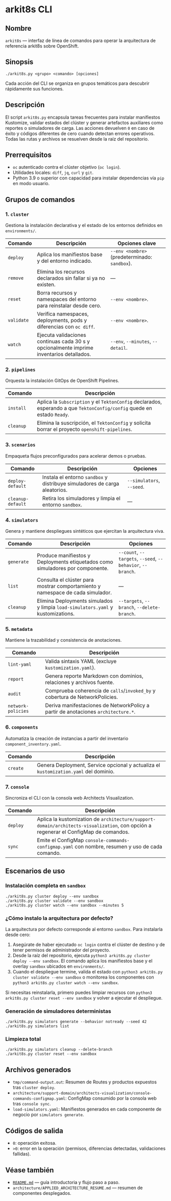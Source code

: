 # arkit8s CLI

## Nombre
`arkit8s` — interfaz de línea de comandos para operar la arquitectura de referencia arkit8s sobre OpenShift.

## Sinopsis
```
./arkit8s.py <grupo> <comando> [opciones]
```

Cada acción del CLI se organiza en grupos temáticos para descubrir rápidamente sus funciones.

## Descripción
El script `arkit8s.py` encapsula tareas frecuentes para instalar manifiestos Kustomize, validar estados del clúster y generar artefactos auxiliares como reportes o simuladores de carga. Las acciones devuelven `0` en caso de éxito y códigos diferentes de cero cuando detectan errores operativos. Todas las rutas y archivos se resuelven desde la raíz del repositorio.

## Prerrequisitos
- `oc` autenticado contra el clúster objetivo (`oc login`).
- Utilidades locales: `diff`, `jq`, `curl` y `git`.
- Python 3.9 o superior con capacidad para instalar dependencias vía `pip` en modo usuario.

## Grupos de comandos

### 1. `cluster`
Gestiona la instalación declarativa y el estado de los entornos definidos en `environments/`.

| Comando | Descripción | Opciones clave |
| --- | --- | --- |
| `deploy` | Aplica los manifiestos base y del entorno indicado. | `--env <nombre>` (predeterminado: `sandbox`). |
| `remove` | Elimina los recursos declarados sin fallar si ya no existen. | — |
| `reset` | Borra recursos y namespaces del entorno para reinstalar desde cero. | `--env <nombre>`. |
| `validate` | Verifica namespaces, deployments, pods y diferencias con `oc diff`. | `--env <nombre>`. |
| `watch` | Ejecuta validaciones continuas cada 30 s y opcionalmente imprime inventarios detallados. | `--env`, `--minutes`, `--detail`. |

### 2. `pipelines`
Orquesta la instalación GitOps de OpenShift Pipelines.

| Comando | Descripción |
| --- | --- |
| `install` | Aplica la `Subscription` y el `TektonConfig` declarados, esperando a que `TektonConfig/config` quede en estado `Ready`.
| `cleanup` | Elimina la suscripción, el `TektonConfig` y solicita borrar el proyecto `openshift-pipelines`.

### 3. `scenarios`
Empaqueta flujos preconfigurados para acelerar demos o pruebas.

| Comando | Descripción | Opciones |
| --- | --- | --- |
| `deploy-default` | Instala el entorno `sandbox` y distribuye simuladores de carga aleatorios. | `--simulators`, `--seed`. |
| `cleanup-default` | Retira los simuladores y limpia el entorno `sandbox`. | — |

### 4. `simulators`
Genera y mantiene despliegues sintéticos que ejercitan la arquitectura viva.

| Comando | Descripción | Opciones |
| --- | --- | --- |
| `generate` | Produce manifiestos y Deployments etiquetados como simuladores por componente. | `--count`, `--targets`, `--seed`, `--behavior`, `--branch`. |
| `list` | Consulta el clúster para mostrar comportamiento y namespace de cada simulador. | — |
| `cleanup` | Elimina Deployments simulados y limpia `load-simulators.yaml` y kustomizations. | `--targets`, `--branch`, `--delete-branch`. |

### 5. `metadata`
Mantiene la trazabilidad y consistencia de anotaciones.

| Comando | Descripción |
| --- | --- |
| `lint-yaml` | Valida sintaxis YAML (excluye `kustomization.yaml`). |
| `report` | Genera reporte Markdown con dominios, relaciones y archivos fuente. |
| `audit` | Comprueba coherencia de `calls`/`invoked_by` y cobertura de NetworkPolicies. |
| `network-policies` | Deriva manifestaciones de NetworkPolicy a partir de anotaciones `architecture.*`. |

### 6. `components`
Automatiza la creación de instancias a partir del inventario `component_inventory.yaml`.

| Comando | Descripción |
| --- | --- |
| `create` | Genera Deployment, Service opcional y actualiza el `kustomization.yaml` del dominio. |

### 7. `console`
Sincroniza el CLI con la consola web Architects Visualization.

| Comando | Descripción |
| --- | --- |
| `deploy` | Aplica la kustomization de `architecture/support-domain/architects-visualization`, con opción a regenerar el ConfigMap de comandos. |
| `sync` | Emite el ConfigMap `console-commands-configmap.yaml` con nombre, resumen y uso de cada comando. |

## Escenarios de uso

### Instalación completa en `sandbox`
```
./arkit8s.py cluster deploy --env sandbox
./arkit8s.py cluster validate --env sandbox
./arkit8s.py cluster watch --env sandbox --minutes 5
```

### ¿Cómo instalo la arquitectura por defecto?

La arquitectura por defecto corresponde al entorno `sandbox`. Para instalarla desde cero:

1. Asegúrate de haber ejecutado `oc login` contra el clúster de destino y de tener permisos de
   administrador del proyecto.
2. Desde la raíz del repositorio, ejecuta `python3 arkit8s.py cluster deploy --env sandbox`. El
   comando aplica los manifiestos base y el overlay `sandbox` ubicados en `environments/`.
3. Cuando el despliegue termine, valida el estado con `python3 arkit8s.py cluster validate --env
   sandbox` o monitorea los componentes con `python3 arkit8s.py cluster watch --env sandbox`.

Si necesitas reinstalarla, primero puedes limpiar recursos con `python3 arkit8s.py cluster reset
--env sandbox` y volver a ejecutar el despliegue.

### Generación de simuladores deterministas
```
./arkit8s.py simulators generate --behavior notready --seed 42
./arkit8s.py simulators list
```

### Limpieza total
```
./arkit8s.py simulators cleanup --delete-branch
./arkit8s.py cluster reset --env sandbox
```

## Archivos generados
- `tmp/command-output.out`: Resumen de Routes y productos expuestos tras `cluster deploy`.
- `architecture/support-domain/architects-visualization/console-commands-configmap.yaml`: ConfigMap consumido por la consola web tras `console sync`.
- `load-simulators.yaml`: Manifiestos generados en cada componente de negocio por `simulators generate`.

## Códigos de salida
- `0`: operación exitosa.
- `>0`: error en la operación (permisos, diferencias detectadas, validaciones fallidas).

## Véase también
- [`README.md`](../README.md) — guía introductoria y flujo paso a paso.
- `architecture/APPLIED_ARCHITECTURE_RESUME.md` — resumen de componentes desplegados.

